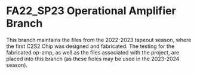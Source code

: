 # FA22_SP23 Operational Amplifier Branch

This branch maintains the files from the 2022-2023 tapeout season, where the first C2S2 Chip was designed and fabricated. The testing for the fabricated op-amp, as well as the files associated with the project, are placed into this branch (as these fioles may be used in the 2023-2024 season). 
